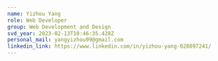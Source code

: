 ```yaml
---
name: Yizhou Yang
role: Web Developer
group: Web Development and Design
svd_year: 2023-02-13T10:46:35.428Z
personal_mail: yangyizhou99@gmail.com
linkedin_link: https://www.linkedin.com/in/yizhou-yang-028097241/
---
```

